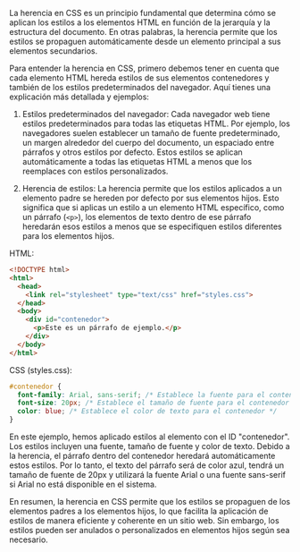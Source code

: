 La herencia en CSS es un principio fundamental que determina cómo se aplican los estilos a los elementos HTML en función de la jerarquía y la estructura del documento. En otras palabras, la herencia permite que los estilos se propaguen automáticamente desde un elemento principal a sus elementos secundarios.

Para entender la herencia en CSS, primero debemos tener en cuenta que cada elemento HTML hereda estilos de sus elementos contenedores y también de los estilos predeterminados del navegador. Aquí tienes una explicación más detallada y ejemplos:

1. Estilos predeterminados del navegador: Cada navegador web tiene estilos predeterminados para todas las etiquetas HTML. Por ejemplo, los navegadores suelen establecer un tamaño de fuente predeterminado, un margen alrededor del cuerpo del documento, un espaciado entre párrafos y otros estilos por defecto. Estos estilos se aplican automáticamente a todas las etiquetas HTML a menos que los reemplaces con estilos personalizados.
    
2. Herencia de estilos: La herencia permite que los estilos aplicados a un elemento padre se hereden por defecto por sus elementos hijos. Esto significa que si aplicas un estilo a un elemento HTML específico, como un párrafo (`<p>`), los elementos de texto dentro de ese párrafo heredarán esos estilos a menos que se especifiquen estilos diferentes para los elementos hijos.

HTML:
```html
<!DOCTYPE html>
<html>
  <head>
    <link rel="stylesheet" type="text/css" href="styles.css">
  </head>
  <body>
    <div id="contenedor">
      <p>Este es un párrafo de ejemplo.</p>
    </div>
  </body>
</html>
```

CSS (styles.css):
```CSS
#contenedor {
  font-family: Arial, sans-serif; /* Establece la fuente para el contenedor */
  font-size: 20px; /* Establece el tamaño de fuente para el contenedor */
  color: blue; /* Establece el color de texto para el contenedor */
}
```

En este ejemplo, hemos aplicado estilos al elemento con el ID "contenedor". Los estilos incluyen una fuente, tamaño de fuente y color de texto. Debido a la herencia, el párrafo dentro del contenedor heredará automáticamente estos estilos. Por lo tanto, el texto del párrafo será de color azul, tendrá un tamaño de fuente de 20px y utilizará la fuente Arial o una fuente sans-serif si Arial no está disponible en el sistema.

En resumen, la herencia en CSS permite que los estilos se propaguen de los elementos padres a los elementos hijos, lo que facilita la aplicación de estilos de manera eficiente y coherente en un sitio web. Sin embargo, los estilos pueden ser anulados o personalizados en elementos hijos según sea necesario.
